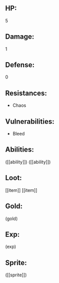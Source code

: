 ## HP:
5

## Damage:
1

## Defense:
0

## Resistances:
- Chaos

## Vulnerabilities:
- Bleed

## Abilities:
([[ability]])
([[ability]])

## Loot:
[[item]]
[[item]]

## Gold:
(gold)

## Exp:
(exp)

## Sprite:
([[sprite]])